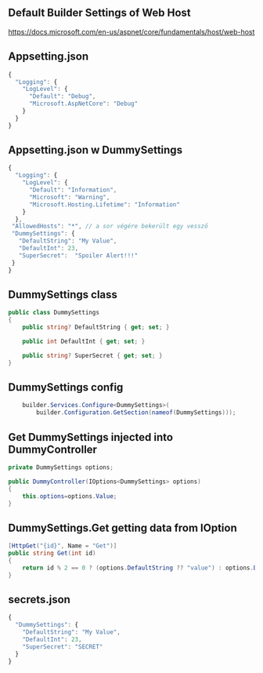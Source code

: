 ## Default Builder Settings of Web Host
 https://docs.microsoft.com/en-us/aspnet/core/fundamentals/host/web-host

## Appsetting.json
```javascript
{
  "Logging": {
    "LogLevel": {
      "Default": "Debug",
      "Microsoft.AspNetCore": "Debug"
    }
  }
}
```

## Appsetting.json w DummySettings

```javascript
{
  "Logging": {
    "LogLevel": {
      "Default": "Information",
      "Microsoft": "Warning",
      "Microsoft.Hosting.Lifetime": "Information"
    }
  },
 "AllowedHosts": "*", // a sor végére bekerült egy vessző
 "DummySettings": {
   "DefaultString": "My Value",
   "DefaultInt": 23,
   "SuperSecret":  "Spoiler Alert!!!"
 }
}
```

## DummySettings class

```csharp
public class DummySettings
{
    public string? DefaultString { get; set; }

    public int DefaultInt { get; set; }

    public string? SuperSecret { get; set; }
}
```


## DummySettings config

```csharp
    builder.Services.Configure<DummySettings>(
        builder.Configuration.GetSection(nameof(DummySettings)));
``` 

## Get DummySettings injected into DummyController
```csharp
private DummySettings options;

public DummyController(IOptions<DummySettings> options)
{
    this.options=options.Value;
}
```

## DummySettings.Get getting data from IOption
```csharp
[HttpGet("{id}", Name = "Get")]
public string Get(int id)
{
    return id % 2 == 0 ? (options.DefaultString ?? "value") : options.DefaultInt.ToString();
}
```

## secrets.json
```javascript
{
  "DummySettings": {
    "DefaultString": "My Value",
    "DefaultInt": 23,
    "SuperSecret": "SECRET"
  }
}
```
